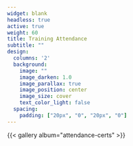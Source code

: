 ```yaml
---
widget: blank
headless: true
active: true
weight: 60
title: Training Attendance
subtitle: ""
design:
  columns: '2'
  background:
    image: ""
    image_darken: 1.0
    image_parallax: true
    image_position: center
    image_size: cover
    text_color_light: false
  spacing:
    padding: ["20px", "0", "20px", "0"]
---
```

{{< gallery album="attendance-certs" >}}
